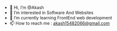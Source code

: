 - 👋 Hi, I’m @Akash
- 👀 I’m interested in Software And Websites 
- 🌱 I’m currently learning FrontEnd web development
- 📫 How to reach me : akash15482066@gmail.com

<!---
RozBoY/RozBoY is a ✨ special ✨ repository because its `README.md` (this file) appears on your GitHub profile.
You can click the Preview link to take a look at your changes.
--->
